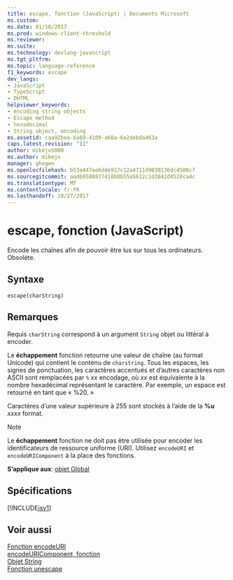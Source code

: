 ```yaml
---
title: escape, fonction (JavaScript) | Documents Microsoft
ms.custom: 
ms.date: 01/18/2017
ms.prod: windows-client-threshold
ms.reviewer: 
ms.suite: 
ms.technology: devlang-javascript
ms.tgt_pltfrm: 
ms.topic: language-reference
f1_keywords: escape
dev_langs:
- JavaScript
- TypeScript
- DHTML
helpviewer_keywords:
- encoding string objects
- Escape method
- hexadecimal
- String object, encoding
ms.assetid: caa92bea-ba69-4109-a68a-6e2debda463a
caps.latest.revision: "11"
author: mikejo5000
ms.author: mikejo
manager: ghogen
ms.openlocfilehash: b53a447ae6dde917c12a4711d9038136dc4500cf
ms.sourcegitcommit: aadb9588877418b8b55a5612c1d3842d4520ca4c
ms.translationtype: MT
ms.contentlocale: fr-FR
ms.lasthandoff: 10/27/2017
---
```

# <a name="escape-function-javascript"></a>escape, fonction (JavaScript)
Encode les chaînes afin de pouvoir être lus sur tous les ordinateurs. Obsolète.  
  
## <a name="syntax"></a>Syntaxe  
  
```  
escape(charString)   
```  
  
## <a name="remarks"></a>Remarques  
 Requis `charString` correspond à un argument `String` objet ou littéral à encoder.  
  
 Le **échappement** fonction retourne une valeur de chaîne (au format Unicode) qui contient le contenu de `charstring`. Tous les espaces, les signes de ponctuation, les caractères accentués et d’autres caractères non ASCII sont remplacées par `%` *xx* encodage, où *xx* est équivalente à la nombre hexadécimal représentant le caractère. Par exemple, un espace est retourné en tant que « %20. »  
  
 Caractères d’une valeur supérieure à 255 sont stockés à l’aide de la **%u** *xxxx* format.  
  
> [!NOTE]
>  Le **échappement** fonction ne doit pas être utilisée pour encoder les identificateurs de ressource uniforme (URI). Utilisez `encodeURI` et `encodeURIComponent` à la place des fonctions.  
  
 **S’applique aux**: [objet Global](../../javascript/reference/global-object-javascript.md)  
  
## <a name="requirements"></a>Spécifications  
 [!INCLUDE[jsv1](../../javascript/misc/includes/jsv1-md.md)]  
  
## <a name="see-also"></a>Voir aussi  
 [Fonction encodeURI](../../javascript/reference/encodeuri-function-javascript.md)   
 [encodeURIComponent, fonction](../../javascript/reference/encodeuricomponent-function-javascript.md)   
 [Objet String](../../javascript/reference/string-object-javascript.md)   
 [Fonction unescape](../../javascript/reference/unescape-function-javascript.md)